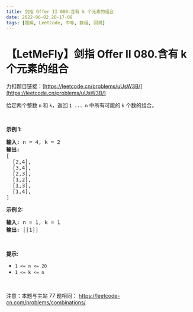 ```yaml
---
title: 剑指 Offer II 080.含有 k 个元素的组合
date: 2022-06-02 20-17-08
tags: [题解, LeetCode, 中等, 数组, 回溯]
---
```


# 【LetMeFly】剑指 Offer II 080.含有 k 个元素的组合

力扣题目链接：[https://leetcode.cn/problems/uUsW3B/](https://leetcode.cn/problems/uUsW3B/)

<p>给定两个整数 <code>n</code> 和 <code>k</code>，返回 <code>1 ... n</code> 中所有可能的 <code>k</code> 个数的组合。</p>

<p>&nbsp;</p>

<p><strong>示例 1:</strong></p>

<pre>
<strong>输入:</strong>&nbsp;n = 4, k = 2
<strong>输出:</strong>
[
  [2,4],
  [3,4],
  [2,3],
  [1,2],
  [1,3],
  [1,4],
]</pre>

<p><strong>示例 2:</strong></p>

<pre>
<strong>输入:</strong>&nbsp;n = 1, k = 1
<strong>输出: </strong>[[1]]</pre>

<p>&nbsp;</p>

<p><strong>提示:</strong></p>

<ul>
	<li><code>1 &lt;= n &lt;= 20</code></li>
	<li><code>1 &lt;= k &lt;= n</code></li>
</ul>

<p>&nbsp;</p>

<p><meta charset="UTF-8" />注意：本题与主站 77&nbsp;题相同：&nbsp;<a href="https://leetcode-cn.com/problems/combinations/">https://leetcode-cn.com/problems/combinations/</a></p>


    